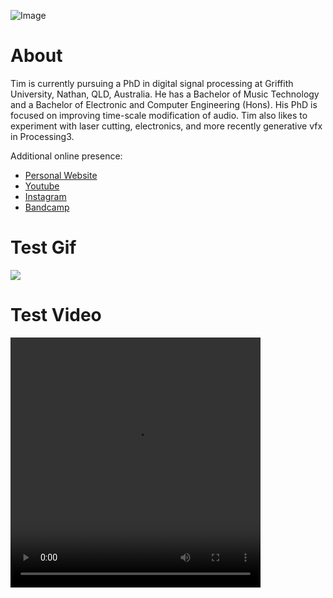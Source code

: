 ![Image](http://timrobertssound.com.au/Electronics_files/6002031946_d2b0cb3034_b.jpg)

# About

Tim is currently pursuing a PhD in digital signal processing at Griffith University, Nathan, QLD, Australia.
He has a Bachelor of Music Technology and a Bachelor of Electronic and Computer Engineering (Hons).
His PhD is focused on improving time-scale modification of audio.
Tim also likes to experiment with laser cutting, electronics, and more recently generative vfx in Processing3.

Additional online presence:
- [Personal Website](http://www.timrobertssound.com.au)
- [Youtube](https://www.youtube.com/c/TimRobertsSound)
- [Instagram](https://www.instagram.com/zygurt)
- [Bandcamp](https://timrobertssound.bandcamp.com)

# Test Gif

![](https://github.com/zygurt/zygurt.github.io/blob/master/Media/Sines_small.gif)

# Test Video

<video width="400" height="400" controls>
 <source src="https://github.com/zygurt/zygurt.github.io/raw/master/Media/Sines.mp4" type="video/mp4">
Your browser does not support the video tag.
</video>
